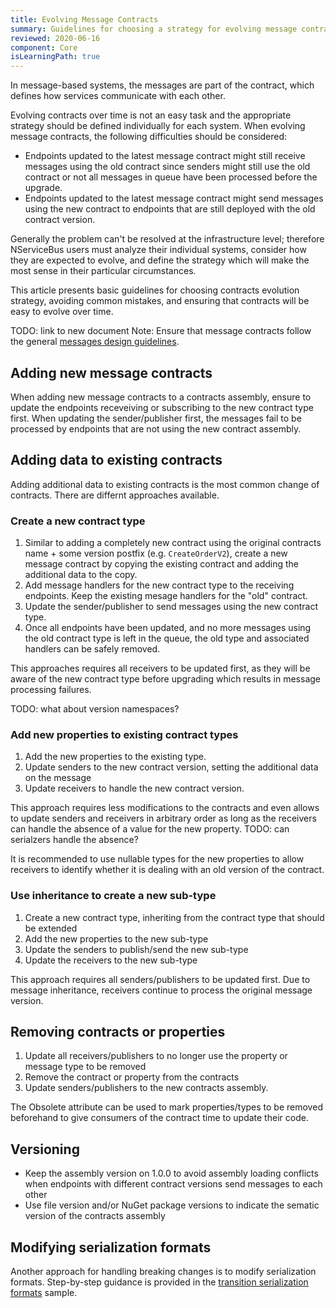 ```yaml
---
title: Evolving Message Contracts
summary: Guidelines for choosing a strategy for evolving message contracts
reviewed: 2020-06-16
component: Core
isLearningPath: true
---
```


In message-based systems, the messages are part of the contract, which defines how services communicate with each other.

Evolving contracts over time is not an easy task and the appropriate strategy should be defined individually for each system. When evolving message contracts, the following difficulties should be considered:

* Endpoints updated to the latest message contract might still receive messages using the old contract since senders might still use the old contract or not all messages in queue have been processed before the upgrade.
* Endpoints updated to the latest message contract might send messages using the new contract to endpoints that are still deployed with the old contract version.

Generally the problem can't be resolved at the infrastructure level; therefore NServiceBus users must analyze their individual systems, consider how they are expected to evolve, and define the strategy which will make the most sense in their particular circumstances.

This article presents basic guidelines for choosing contracts evolution strategy, avoiding common mistakes, and ensuring that contracts will be easy to evolve over time.

TODO: link to new document
Note: Ensure that message contracts follow the general [messages design guidelines](/nservicebus/messaging/messages-events-commands.md#designing-messages).

## Adding new message contracts

When adding new message contracts to a contracts assembly, ensure to update the endpoints receveiving or subscribing to the new contract type first. When updating the sender/publisher first, the messages fail to be processed by endpoints that are not using the new contract assembly.

## Adding data to existing contracts

Adding additional data to existing contracts is the most common change of contracts. There are differnt approaches available.

### Create a new contract type

1. Similar to adding a completely new contract using the original contracts name + some version postfix (e.g. `CreateOrderV2`), create a new message contract by copying the existing contract and adding the additional data to the copy.
1. Add message handlers for the new contract type to the receiving endpoints. Keep the existing mesage handlers for the "old" contract.
1. Update the sender/publisher to send messages using the new contract type.
1. Once all endpoints have been updated, and no more messages using the old contract type is left in the queue, the old type and associated handlers can be safely removed.

This approaches requires all receivers to be updated first, as they will be aware of the new contract type before upgrading which results in message processing failures.

TODO: what about version namespaces?

### Add new properties to existing contract types

1. Add the new properties to the existing type.
1. Update senders to the new contract version, setting the additional data on the message
1. Update receivers to handle the new contract version.

This approach requires less modifications to the contracts and even allows to update senders and receivers in arbitrary order as long as the receivers can handle the absence of a value for the new property.
TODO: can serialzers handle the absence?  

It is recommended to use nullable types for the new properties to allow receivers to identify whether it is dealing with an old version of the contract.

### Use inheritance to create a new sub-type

1. Create a new contract type, inheriting from the contract type that should be extended
1. Add the new properties to the new sub-type
1. Update the senders to publish/send the new sub-type
1. Update the receivers to the new sub-type

This approach requires all senders/publishers to be updated first. Due to message inheritance, receivers continue to process the original message version.

## Removing contracts or properties

1. Update all receivers/publishers to no longer use the property or message type to be removed
1. Remove the contract or property from the contracts
1. Update senders/publishers to the new contracts assembly.

The Obsolete attribute can be used to mark properties/types to be removed beforehand to give consumers of the contract time to update their code.

## Versioning

* Keep the assembly version on 1.0.0 to avoid assembly loading conflicts when endpoints with different contract versions send messages to each other
* Use file version and/or NuGet package versions to indicate the sematic version of the contracts assembly


## Modifying serialization formats

Another approach for handling breaking changes is to modify serialization formats. Step-by-step guidance is provided in the [transition serialization formats](/samples/serializers/transitioning-formats/) sample.
